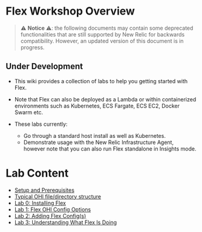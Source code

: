 # Flex Workshop Overview

> ⚠️ **Notice** ⚠️: the following documents may contain some deprecated functionalities that
are still supported by New Relic for backwards compatibility. However, an updated version of this
document is in progress. 

## Under Development

- This wiki provides a collection of labs to help you getting started with Flex. 

- Note that Flex can also be deployed as a Lambda or within containerized environments such as Kubernetes,  ECS Fargate, ECS EC2, Docker Swarm etc. 

- These labs currently:
    - Go through a standard host install as well as Kubernetes.
    - Demonstrate usage with the New Relic Infrastructure Agent, however note that you can also run Flex standalone in Insights mode.

# Lab Content

- [Setup and Prerequisites](setup_prerequisites.md)
- [Typical OHI file/directory structure](../basics/ohi_layout.md)
- [Lab 0: Installing Flex](lab0_installing.md)
- [Lab 1: Flex OHI Config Options](lab1_configuration.md)
- [Lab 2: Adding Flex Config(s)](lab2_adding_configs.md)
- [Lab 3: Understanding What Flex Is Doing](lab3_understand.md)